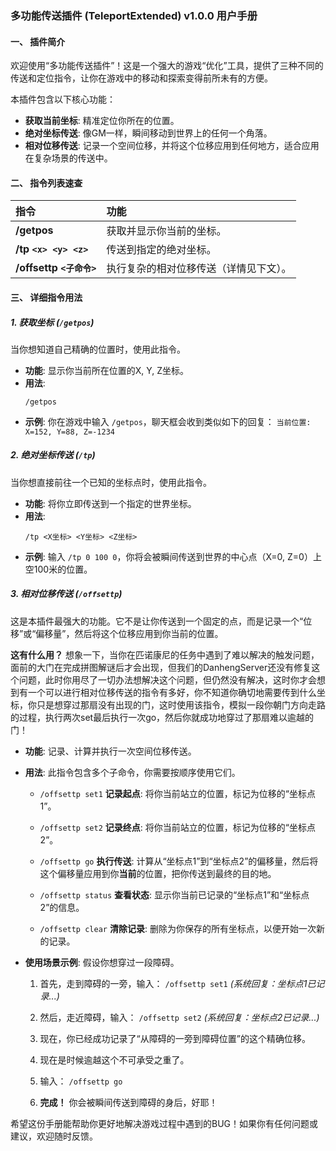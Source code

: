 ### **多功能传送插件 (TeleportExtended) v1.0.0 用户手册**

#### **一、 插件简介**

欢迎使用“多功能传送插件”！这是一个强大的游戏“优化”工具，提供了三种不同的传送和定位指令，让你在游戏中的移动和探索变得前所未有的方便。

本插件包含以下核心功能：
*   **获取当前坐标**: 精准定位你所在的位置。
*   **绝对坐标传送**: 像GM一样，瞬间移动到世界上的任何一个角落。
*   **相对位移传送**: 记录一个空间位移，并将这个位移应用到任何地方，适合应用在复杂场景的传送中。

#### **二、 指令列表速查**

| 指令 | 功能 |
| :--- | :--- |
| **/getpos** | 获取并显示你当前的坐标。 |
| **/tp `<x> <y> <z>`** | 传送到指定的绝对坐标。 |
| **/offsettp `<子命令>`**| 执行复杂的相对位移传送（详情见下文）。 |

#### **三、 详细指令用法**

##### **1. 获取坐标 (`/getpos`)**

当你想知道自己精确的位置时，使用此指令。

*   **功能**: 显示你当前所在位置的X, Y, Z坐标。
*   **用法**:
    ```
    /getpos
    ```
*   **示例**:
    你在游戏中输入 `/getpos`，聊天框会收到类似如下的回复：
    `当前位置: X=152, Y=88, Z=-1234`

##### **2. 绝对坐标传送 (`/tp`)**

当你想直接前往一个已知的坐标点时，使用此指令。

*   **功能**: 将你立即传送到一个指定的世界坐标。
*   **用法**:
    ```
    /tp <X坐标> <Y坐标> <Z坐标>
    ```
*   **示例**:
    输入 `/tp 0 100 0`，你将会被瞬间传送到世界的中心点（X=0, Z=0）上空100米的位置。

##### **3. 相对位移传送 (`/offsettp`)**

这是本插件最强大的功能。它不是让你传送到一个固定的点，而是记录一个“位移”或“偏移量”，然后将这个位移应用到你当前的位置。

**这有什么用？** 想象一下，当你在匹诺康尼的任务中遇到了难以解决的触发问题，面前的大门在完成拼图解谜后才会出现，但我们的DanhengServer还没有修复这个问题，此时你用尽了一切办法想解决这个问题，但仍然没有解决，这时你才会想到有一个可以进行相对位移传送的指令有多好，你不知道你确切地需要传到什么坐标，你只是想穿过那扇没有出现的门，这时使用该指令，模拟一段你朝门方向走路的过程，执行两次set最后执行一次go，然后你就成功地穿过了那扇难以逾越的门！

*   **功能**: 记录、计算并执行一次空间位移传送。
*   **用法**: 此指令包含多个子命令，你需要按顺序使用它们。

    *   `/offsettp set1`
        **记录起点**: 将你当前站立的位置，标记为位移的“坐标点1”。

    *   `/offsettp set2`
        **记录终点**: 将你当前站立的位置，标记为位移的“坐标点2”。

    *   `/offsettp go`
        **执行传送**: 计算从“坐标点1”到“坐标点2”的偏移量，然后将这个偏移量应用到你**当前**的位置，把你传送到最终的目的地。

    *   `/offsettp status`
        **查看状态**: 显示你当前已记录的“坐标点1”和“坐标点2”的信息。

    *   `/offsettp clear`
        **清除记录**: 删除为你保存的所有坐标点，以便开始一次新的记录。

*   **使用场景示例**:
    假设你想穿过一段障碍。

    1.  首先，走到障碍的一旁，输入：
        `/offsettp set1`
        *(系统回复：坐标点1已记录...)*

    2.  然后，走近障碍，输入：
        `/offsettp set2`
        *(系统回复：坐标点2已记录...)*

    3.  现在，你已经成功记录了“从障碍的一旁到障碍位置”的这个精确位移。

    4.  现在是时候逾越这个不可承受之重了。

    5.  输入：
        `/offsettp go`

    6.  **完成！** 你会被瞬间传送到障碍的身后，好耶！

希望这份手册能帮助你更好地解决游戏过程中遇到的BUG！如果你有任何问题或建议，欢迎随时反馈。
